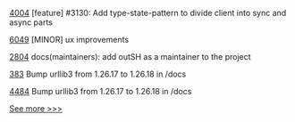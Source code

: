 
[4004](https://github.com/hyperledger/iroha/pull/4004) [feature] #3130: Add type-state-pattern to divide client into sync and async parts

[6049](https://github.com/hyperledger/besu/pull/6049) [MINOR] ux improvements

[2804](https://github.com/hyperledger/cacti/pull/2804) docs(maintainers): add outSH as a maintainer to the project

[383](https://github.com/hyperledger/fabric-ca/pull/383) Bump urllib3 from 1.26.17 to 1.26.18 in /docs

[4484](https://github.com/hyperledger/fabric/pull/4484) Bump urllib3 from 1.26.17 to 1.26.18 in /docs


[See more >>>](https://start-here.hyperledger.org/pull-requests)
